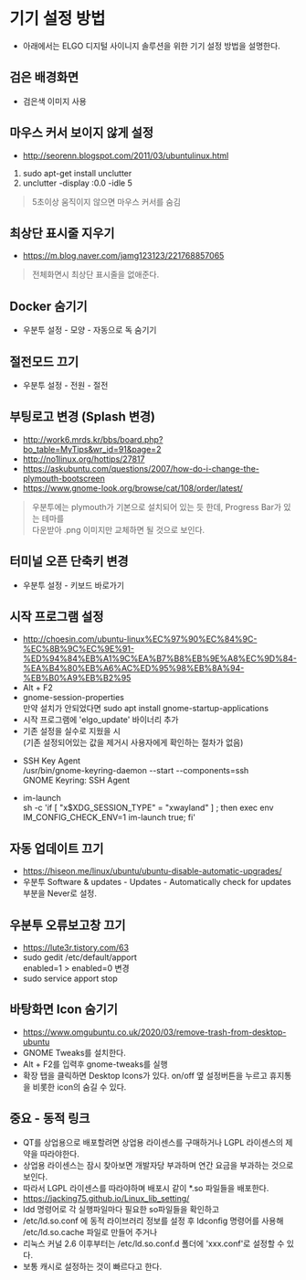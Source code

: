 # 기기 설정 방법
* 아래에서는 ELGO 디지털 사이니지 솔루션을 위한 기기 설정 방법을 설명한다.

## 검은 배경화면
  * 검은색 이미지 사용

## 마우스 커서 보이지 않게 설정
  * http://seorenn.blogspot.com/2011/03/ubuntulinux.html
  1. sudo apt-get install unclutter
  2. unclutter -display :0.0 -idle 5 <br>
   > 5초이상 움직이지 않으면 마우스 커서를 숨김

## 최상단 표시줄 지우기
  * https://m.blog.naver.com/jamg123123/221768857065 <br>
   > 전체화면시 최상단 표시줄을 없애준다.

## Docker 숨기기
  * 우분투 설정 - 모양 - 자동으로 독 숨기기

## 절전모드 끄기
  * 우분투 설정 - 전원 - 절전
  
## 부팅로고 변경 (Splash 변경)
  * http://work6.mrds.kr/bbs/board.php?bo_table=MyTips&wr_id=91&page=2
  * http://no1linux.org/hottips/27817 <br>
  * https://askubuntu.com/questions/2007/how-do-i-change-the-plymouth-bootscreen <br>
  * https://www.gnome-look.org/browse/cat/108/order/latest/ <br>
   > 우분투에는 plymouth가 기본으로 설치되어 있는 듯 한데, Progress Bar가 있는 테마를 <br>
   다운받아 .png 이미지만 교체하면 될 것으로 보인다.
   
## 터미널 오픈 단축키 변경
  * 우분투 설정 - 키보드 바로가기

## 시작 프로그램 설정
  * http://choesin.com/ubuntu-linux%EC%97%90%EC%84%9C-%EC%8B%9C%EC%9E%91-%ED%94%84%EB%A1%9C%EA%B7%B8%EB%9E%A8%EC%9D%84-%EA%B4%80%EB%A6%AC%ED%95%98%EB%8A%94-%EB%B0%A9%EB%B2%95
  * Alt + F2
  * gnome-session-properties
    <br>만약 설치가 안되었다면 sudo apt install gnome-startup-applications
  * 시작 프로그램에 'elgo_update' 바이너리 추가 <br>
  * 기존 설정을 실수로 지웠을 시 <br>
   (기존 설정되어있는 값을 제거시 사용자에게 확인하는 절차가 없음) <br>
   
   - SSH Key Agent <br>
   /usr/bin/gnome-keyring-daemon --start --components=ssh <br>
   GNOME Keyring: SSH Agent <br>

   - im-launch <br>
   sh -c 'if [ "x$XDG_SESSION_TYPE" = "xwayland" ] ; then exec env IM_CONFIG_CHECK_ENV=1 im-launch true; fi'

## 자동 업데이트 끄기
 * https://hiseon.me/linux/ubuntu/ubuntu-disable-automatic-upgrades/ <br>
 * 우분투 Software & updates - Updates - Automatically check for updates 부분을 Never로 설정.

## 우분투 오류보고창 끄기
 * https://lute3r.tistory.com/63
 * sudo gedit /etc/default/apport
   <br>enabled=1 > enabled=0 변경
 * sudo service apport stop

## 바탕화면 Icon 숨기기
 * https://www.omgubuntu.co.uk/2020/03/remove-trash-from-desktop-ubuntu
 * GNOME Tweaks를 설치한다.
 * Alt + F2를 입력후 gnome-tweaks를 실행
 * 확장 탭을 클릭하면 Desktop Icons가 있다. on/off 옆 설정버튼을 누르고 휴지통을 비롯한 icon의 숨길 수 있다.

## 중요 - 동적 링크
 * QT를 상업용으로 배포할려면 상업용 라이센스를 구매하거나 LGPL 라이센스의 제약을 따라야한다.
 * 상업용 라이센스는 잠시 찾아보면 개발자당 부과하며 연간 요금을 부과하는 것으로 보인다.
 * 따라서 LGPL 라이센스를 따라야하며 배포시 같이 *.so 파일들을 배포한다.
 * https://jacking75.github.io/Linux_lib_setting/
 * ldd 명령어로 각 실행파일마다 필요한 so파일들을 확인하고
 * /etc/ld.so.conf 에 동적 라이브러리 정보를 설정 후 ldconfig 명령어를 사용해 /etc/ld.so.cache 파일로 만들어 주거나
 * 리눅스 커널 2.6 이후부터는 /etc/ld.so.conf.d 폴더에 'xxx.conf'로 설정할 수 있다.
 * 보통  캐시로 설정하는 것이 빠르다고 한다.
